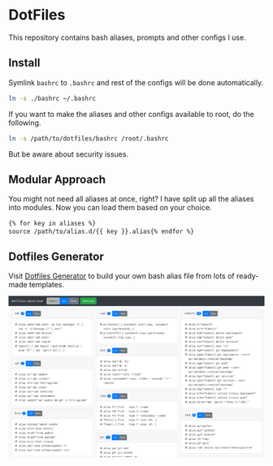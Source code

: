 # DotFiles

This repository contains bash aliases, prompts and other configs I use.

## Install

Symlink `bashrc` to `.bashrc` and rest of the configs will be done automatically.

```sh
ln -s ./bashrc ~/.bashrc
```

If you want to make the aliases and other configs available to root, do the following.

```sh
ln -s /path/to/dotfiles/bashrc /root/.bashrc
```

But be aware about security issues.

## Modular Approach

You might not need all aliases at once, right? I have split up all the aliases into modules. Now you can load them based on your choice.

```
{% for key in aliases %}
source /path/to/alias.d/{{ key }}.alias{% endfor %}

```

## Dotfiles Generator

Visit [Dotfiles Generator](https://mdminhazulhaque.github.io/dotfiles/) to build your own bash alias file from lots of ready-made templates.

![Dotfiles](screen.png)
